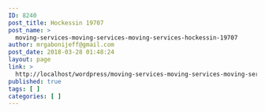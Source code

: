 ```yaml
---
ID: 8240
post_title: Hockessin 19707
post_name: >
  moving-services-moving-services-moving-services-hockessin-19707
author: mrgabonijeff@gmail.com
post_date: 2018-03-28 01:48:24
layout: page
link: >
  http://localhost/wordpress/moving-services-moving-services-moving-services-hockessin-19707/
published: true
tags: [ ]
categories: [ ]
---
```

